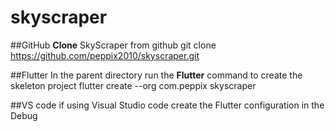 # skyscraper

##GitHub
**Clone** SkyScraper from github
git clone https://github.com/peppix2010/skyscraper.git

##Flutter
In the parent directory run the **Flutter** command to create the skeleton project
flutter create --org com.peppix skyscraper

##VS code
if using Visual Studio code create the Flutter configuration in the Debug 